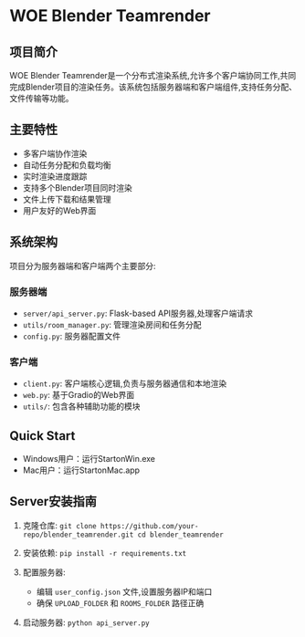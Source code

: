 # WOE Blender Teamrender

## 项目简介

WOE Blender Teamrender是一个分布式渲染系统,允许多个客户端协同工作,共同完成Blender项目的渲染任务。该系统包括服务器端和客户端组件,支持任务分配、文件传输等功能。

## 主要特性

- 多客户端协作渲染
- 自动任务分配和负载均衡
- 实时渲染进度跟踪
- 支持多个Blender项目同时渲染
- 文件上传下载和结果管理
- 用户友好的Web界面

## 系统架构

项目分为服务器端和客户端两个主要部分:

### 服务器端

- `server/api_server.py`: Flask-based API服务器,处理客户端请求
- `utils/room_manager.py`: 管理渲染房间和任务分配
- `config.py`: 服务器配置文件

### 客户端

- `client.py`: 客户端核心逻辑,负责与服务器通信和本地渲染
- `web.py`: 基于Gradio的Web界面
- `utils/`: 包含各种辅助功能的模块


## Quick Start
- Windows用户：运行StartonWin.exe
- Mac用户：运行StartonMac.app


## Server安装指南

1. 克隆仓库:   ```
   git clone https://github.com/your-repo/blender_teamrender.git
   cd blender_teamrender   ```

2. 安装依赖:   ```
   pip install -r requirements.txt   ```

3. 配置服务器:
   - 编辑 `user_config.json` 文件,设置服务器IP和端口
   - 确保 `UPLOAD_FOLDER` 和 `ROOMS_FOLDER` 路径正确

4. 启动服务器:   ```
   python api_server.py   ```   